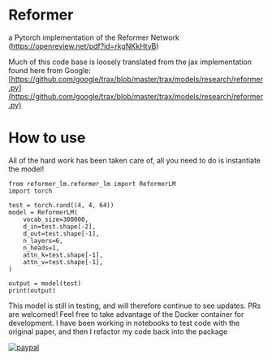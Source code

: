 # Reformer
a Pytorch implementation of the Reformer Network (https://openreview.net/pdf?id=rkgNKkHtvB)

Much of this code base is loosely translated from the jax implementation found here from Google: [https://github.com/google/trax/blob/master/trax/models/research/reformer.py](https://github.com/google/trax/blob/master/trax/models/research/reformer.py)

# How to use
All of the hard work has been taken care of, all you need to do is instantiate the model!

```
from reformer_lm.reformer_lm import ReformerLM
import torch

test = torch.rand((4, 4, 64))
model = ReformerLM(
    vocab_size=300000,
    d_in=test.shape[-2],
    d_out=test.shape[-1],
    n_layers=6,
    n_heads=1,
    attn_k=test.shape[-1],
    attn_v=test.shape[-1],
)

output = model(test)
print(output)

```

This model is still in testing, and will therefore continue to see updates. PRs are welcomed! Feel free to take advantage of the Docker container for development. I have been working in notebooks to test code with the original paper, and then I refactor my code back into the package


[![paypal](https://www.paypalobjects.com/en_US/i/btn/btn_donateCC_LG.gif)](https://www.paypal.com/cgi-bin/webscr?cmd=_donations&business=7TZ7CL23G7BCQ&currency_code=USD&source=url)

